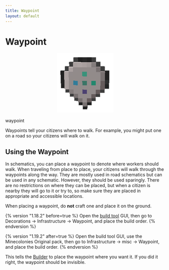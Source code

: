 ```yaml
---
title: Waypoint
layout: default
---
```

# Waypoint

<div class="infobox box text-center">
    <p style="text-align:center;"><img src="../../assets/images/items/waypoint.png" alt="Waypoint"></p>
    <recipe>waypoint</recipe>
</div>

Waypoints tell your citizens where to walk. For example, you might put one on a road so your citizens will walk on it.
<br>

## Using the Waypoint

In schematics, you can place a waypoint to denote where workers should walk. When traveling from place to place, your citizens will walk through the waypoints along the way. They are mostly used in road schematics but can be used in any schematic. However, they should be used sparingly. There are no restrictions on where they can be placed, but when a citizen is nearby they will go to it or try to, so make sure they are placed in appropriate and accessible locations.

When placing a waypoint, do **not** craft one and place it on the ground. 

{% version "1.18.2" before=true %}
Open the [build tool](../../source/items/buildtool) GUI, then go to Decorations -> Infrastructure -> Waypoint, and place the build order.
{% endversion %}

{% version "1.19.2" after=true %}
Open the build tool GUI, use the Minecolonies Original pack, then go to Infrastructure -> misc -> Waypoint, and place the build order.
{% endversion %}

This tells the [Builder](../../source/workers/builder) to place the waypoint where you want it. If you did it right, the waypoint should be invisible.
